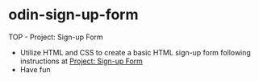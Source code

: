 # odin-sign-up-form
TOP - Project: Sign-up Form

 - Utilize HTML and CSS to create a basic HTML sign-up form following instructions at [Project: Sign-up Form](https://www.theodinproject.com/lessons/node-path-intermediate-html-and-css-sign-up-form)
 - Have fun
